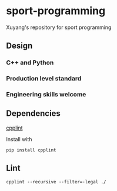 # sport-programming
Xuyang's repository for sport programming

## Design

### C++ and Python
### Production level standard
### Engineering skills welcome

## Dependencies
[cpplint](https://github.com/cpplint/cpplint)

Install with
```
pip install cpplint
```

## Lint
```
cpplint --recursive --filter=-legal ./
```
